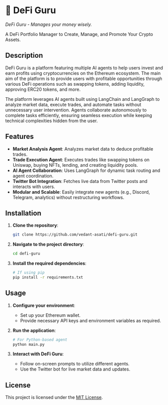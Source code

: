 # 🤑 DeFi Guru

_DeFi Guru - Manages your money wisely._

A DeFi Portfolio Manager to Create, Manage, and Promote Your Crypto Assets.

## Description

DeFi Guru is a platform featuring multiple AI agents to help users invest and earn profits using cryptocurrencies on the Ethereum ecosystem. The main aim of the platform is to provide users with profitable opportunities through various DeFi operations such as swapping tokens, adding liquidity, approving ERC20 tokens, and more.

The platform leverages AI agents built using LangChain and LangGraph to analyze market data, execute trades, and automate tasks without unnecessary user intervention. Agents collaborate autonomously to complete tasks efficiently, ensuring seamless execution while keeping technical complexities hidden from the user.

## Features

- **Market Analysis Agent**: Analyzes market data to deduce profitable trades.
- **Trade Execution Agent**: Executes trades like swapping tokens on Uniswap, buying NFTs, lending, and creating liquidity pools.
- **AI Agent Collaboration**: Uses LangGraph for dynamic task routing and agent coordination.
- **Twitter Bot Integration**: Fetches live data from Twitter posts and interacts with users.
- **Modular and Scalable**: Easily integrate new agents (e.g., Discord, Telegram, analytics) without restructuring workflows.

## Installation

1. **Clone the repository**:

   ```bash
   git clone https://github.com/vedant-asati/defi-guru.git
   ```

2. **Navigate to the project directory**:

   ```bash
   cd defi-guru
   ```

3. **Install the required dependencies**:

   ```bash
   # If using pip
   pip install -r requirements.txt
   ```

## Usage

1. **Configure your environment**:

   - Set up your Ethereum wallet.
   - Provide necessary API keys and environment variables as required.

2. **Run the application**:

   ```bash
   # For Python-based agent
   python main.py
   ```

3. **Interact with DeFi Guru**:

   - Follow on-screen prompts to utilize different agents.
   - Use the Twitter bot for live market data and updates.

## License

This project is licensed under the [MIT License](LICENSE).
